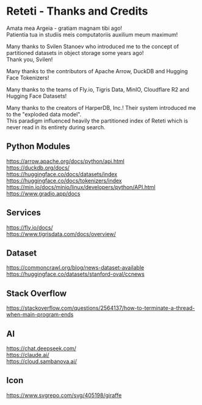 # Reteti - Thanks and Credits

Amata mea Argeia - gratiam magnam tibi ago!  
Patientia tua in studiis meis computatoriis auxilium meum maximum!  

Many thanks to Svilen Stanoev who introduced me to the concept of partitioned datasets in object storage some years ago!  
Thank you, Svilen!  

Many thanks to the contributors of Apache Arrow, DuckDB and Hugging Face Tokenizers!  

Many thanks to the teams of Fly.io, Tigris Data, MinIO, Cloudflare R2 and Hugging Face Datasets!  

Many thanks to the creators of HarperDB, Inc.! Their system introduced me to the "exploded data model".  
This paradigm influenced heavily the partitioned index of Reteti which is never read in its entirety during search.

## Python Modules

https://arrow.apache.org/docs/python/api.html  
https://duckdb.org/docs/  
https://huggingface.co/docs/datasets/index  
https://huggingface.co/docs/tokenizers/index  
https://min.io/docs/minio/linux/developers/python/API.html  
https://www.gradio.app/docs  

## Services

https://fly.io/docs/  
https://www.tigrisdata.com/docs/overview/  

## Dataset

https://commoncrawl.org/blog/news-dataset-available  
https://huggingface.co/datasets/stanford-oval/ccnews  

## Stack Overflow

https://stackoverflow.com/questions/2564137/how-to-terminate-a-thread-when-main-program-ends  

## AI

https://chat.deepseek.com/  
https://claude.ai/  
https://cloud.sambanova.ai/  

## Icon

https://www.svgrepo.com/svg/405198/giraffe  

